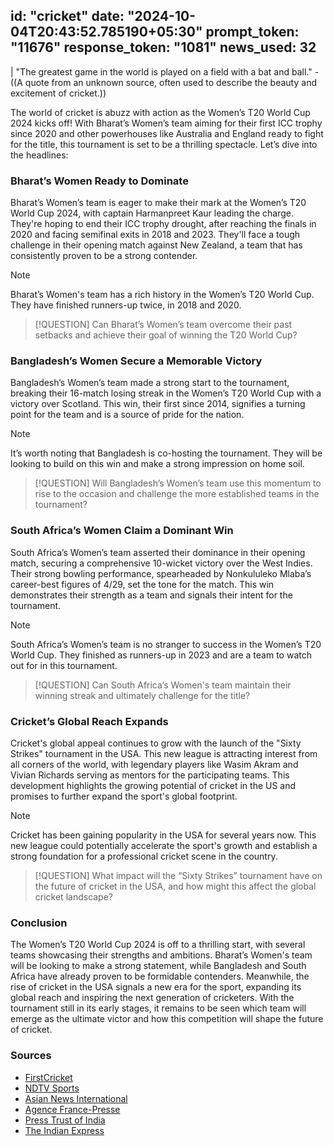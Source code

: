 
id: "cricket"
date: "2024-10-04T20:43:52.785190+05:30"
prompt_token: "11676"
response_token: "1081"
news_used: 32
------
| "The greatest game in the world is played on a field with a bat and ball." -  ((A quote from an unknown source, often used to describe the beauty and excitement of cricket.))

The world of cricket is abuzz with action as the Women’s T20 World Cup 2024 kicks off!  With Bharat’s Women’s team aiming for their first ICC trophy since 2020 and other powerhouses like Australia and England ready to fight for the title, this tournament is set to be a thrilling spectacle.  Let’s dive into the headlines:

###  Bharat’s Women Ready to Dominate 

Bharat’s Women’s team is eager to make their mark at the Women’s T20 World Cup 2024, with captain Harmanpreet Kaur leading the charge. They're hoping to end their ICC trophy drought, after reaching the finals in 2020 and facing semifinal exits in 2018 and 2023.  They'll face a tough challenge in their opening match against New Zealand, a team that has consistently proven to be a strong contender.

> [!NOTE] 
>  Bharat’s Women's team has a rich history in the Women’s T20 World Cup.  They have finished runners-up twice, in 2018 and 2020.

> [!QUESTION] 
>  Can Bharat’s Women’s team overcome their past setbacks and achieve their goal of winning the T20 World Cup?

###  Bangladesh’s Women Secure a Memorable Victory

Bangladesh’s Women’s team made a strong start to the tournament, breaking their 16-match losing streak in the Women’s T20 World Cup with a victory over Scotland. This win, their first since 2014, signifies a turning point for the team and is a source of pride for the nation.

> [!NOTE]
>  It’s worth noting that Bangladesh is co-hosting the tournament. They will be looking to build on this win and make a strong impression on home soil.

> [!QUESTION] 
>  Will Bangladesh’s Women’s team use this momentum to rise to the occasion and challenge the more established teams in the tournament?

###  South Africa’s Women Claim a Dominant Win

South Africa’s Women’s team asserted their dominance in their opening match, securing a comprehensive 10-wicket victory over the West Indies. Their strong bowling performance, spearheaded by Nonkululeko Mlaba’s career-best figures of 4/29, set the tone for the match. This win demonstrates their strength as a team and signals their intent for the tournament.

> [!NOTE]
>  South Africa’s Women’s team is no stranger to success in the Women’s T20 World Cup. They finished as runners-up in 2023 and are a team to watch out for in this tournament.

> [!QUESTION]
>  Can South Africa’s Women's team maintain their winning streak and ultimately challenge for the title?

###  Cricket’s Global Reach Expands

Cricket's global appeal continues to grow with the launch of the "Sixty Strikes" tournament in the USA. This new league is attracting interest from all corners of the world, with legendary players like Wasim Akram and Vivian Richards serving as mentors for the participating teams.  This development highlights the growing potential of cricket in the US and promises to further expand the sport's global footprint.

> [!NOTE]
>  Cricket has been gaining popularity in the USA for several years now.  This new league could potentially accelerate the sport's growth and establish a strong foundation for a professional cricket scene in the country.

> [!QUESTION]
>  What impact will the “Sixty Strikes” tournament have on the future of cricket in the USA, and how might this affect the global cricket landscape?


###  Conclusion

The Women’s T20 World Cup 2024 is off to a thrilling start, with several teams showcasing their strengths and ambitions.  Bharat’s Women's team will be looking to make a strong statement, while Bangladesh and South Africa have already proven to be formidable contenders.  Meanwhile, the rise of cricket in the USA  signals a new era for the sport, expanding its global reach and inspiring the next generation of cricketers.  With the tournament still in its early stages,  it remains to be seen which team will emerge as the ultimate victor and how this competition will shape the future of cricket.

###  Sources

- [FirstCricket](https://www.firstpost.com/) 
- [NDTV Sports](https://sports.ndtv.com/) 
- [Asian News International](https://www.asianews.international/) 
- [Agence France-Presse](https://www.afp.com/) 
- [Press Trust of India](https://www.ptinews.com/) 
- [The Indian Express](https://indianexpress.com/) 

